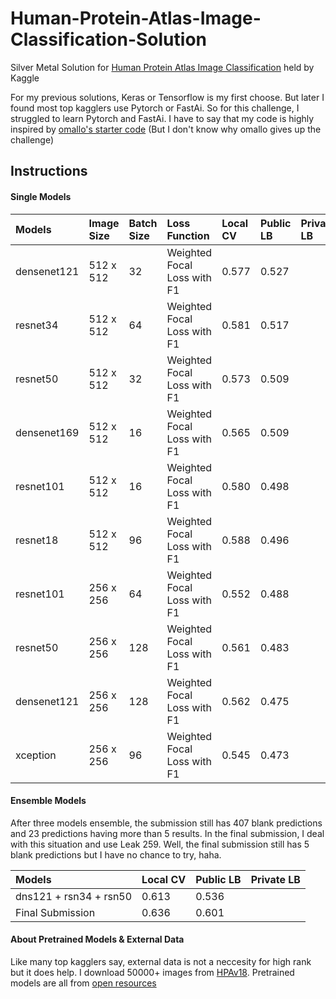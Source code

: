 # Human-Protein-Atlas-Image-Classification-Solution
Silver Metal Solution for [Human Protein Atlas Image Classification](https://www.kaggle.com/c/human-protein-atlas-image-classification) held by Kaggle

For my previous solutions, Keras or Tensorflow is my first choose. But later I found most top kagglers use Pytorch or FastAi. So for this challenge, I struggled to learn Pytorch and FastAi. I have to say that my code is highly inspired by [omallo's starter code](https://github.com/omallo/kaggle-hpa-fastai) (But I don't know why omallo gives up the challenge)

## Instructions
#### Single Models
|Models|Image Size|Batch Size|Loss Function|Local CV|Public LB|Private LB|
|:---|:---|:---|:---|:---|:---|:---|
|densenet121|512 x 512|32|Weighted Focal Loss with F1|0.577|0.527||
|resnet34|512 x 512|64|Weighted Focal Loss with F1|0.581|0.517||
|resnet50|512 x 512|32|Weighted Focal Loss with F1|0.573|0.509||
|densenet169|512 x 512|16|Weighted Focal Loss with F1|0.565|0.509||
|resnet101|512 x 512|16|Weighted Focal Loss with F1|0.580|0.498||
|resnet18|512 x 512|96|Weighted Focal Loss with F1|0.588|0.496||
|resnet101|256 x 256|64|Weighted Focal Loss with F1|0.552|0.488||
|resnet50|256 x 256|128|Weighted Focal Loss with F1|0.561|0.483||
|densenet121|256 x 256|128|Weighted Focal Loss with F1|0.562|0.475||
|xception|256 x 256|96|Weighted Focal Loss with F1|0.545|0.473||

#### Ensemble Models
After three models ensemble, the submission still has 407 blank predictions and 23 predictions having more than 5 results. In the final submission, I deal with this situation and use Leak 259. Well, the final submission still has 5 blank predictions but I have no chance to try, haha.

|Models|Local CV|Public LB|Private LB|
|:---|:---|:---|:---|
|dns121 + rsn34 + rsn50|0.613|0.536||
|Final Submission|0.636|0.601||

#### About Pretrained Models & External Data
Like many top kagglers say, external data is not a neccesity for high rank but it does help. I download 50000+ images from [HPAv18](http://v18.proteinatlas.org/). Pretrained models are all from [open resources](https://github.com/pytorch/vision)
